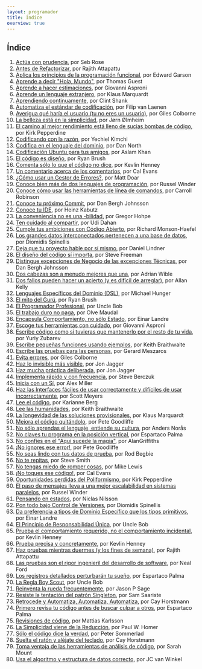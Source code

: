 ```yaml
---
layout: programador
title: Índice
overview: true
---
```


## Índice

1. [Actúa con prudencia](actua-con-prudencia.html), por Seb Rose
2. [Antes de Refactorizar](antes-de-refactorizar.html), por Rajith Attapattu
3. [Aplica los principios de la programación funcional](aplica-programacion-funcional.html), por Edward Garson
4. [Aprende a decir "Hola, Mundo"](aprende-decir-hola-mundo.html), por Thomas Guest
5. [Aprende a hacer estimaciones](aprende-estimaciones.html), por Giovanni Asproni
6. [Aprende un lenguaje extranjero](aprende-lenguaje-extranjero.html), por Klaus Marquardt
7. [Aprendiendo continuamente](aprendiendo-continuamente.html), por Clint Shank
8. [Automatiza el estándar de codificación](automatiza-estandar-codificacion.html), por Filip van Laenen
9. [Averigua qué haría el usuario (tu no eres un usuario)](averigua-que-haria-usuario.html), por Giles Colborne
10. [La belleza está en la simplicidad](belleza-simplicidad.html), por Jørn Ølmheim
11. [El camino al mejor rendimiento está lleno de sucias bombas de código](camino-al-rendimiento-bombas-codigo.html), por Kirk Pepperdine
12. [Codificando con la razón](codifica-con-la-razon.html), por Yechiel Kimchi
13. [Codifica en el lenguaje del dominio](codifica-en-lenguaje-del-dominio.html), por Dan North
14. [Codificación Ubuntu para tus amigos](codificacion-ubuntu.html), por Aslam Khan
15. [El código es diseño](codigo-es-disenno.html), por Ryan Brush
16. [Comenta sólo lo que el código no dice](comenta-codigo-no-dice.html), por Kevlin Henney
17. [Un comentario acerca de los comentarios](comentario-acerca-de-comentarios.html), por Cal Evans
18. [¿Cómo usar un Gestor de Errores?](como-usar-bug-tracker.html), por Matt Doar
19. [Conoce bien más de dos lenguajes de programación](conoce-bien-dos-lenguajes.html), por Russel Winder
20. [Conoce cómo usar las herramientas de línea de comandos](conoce-como-usar-linea-comando.html), por Carroll Robinson
21. [Conoce tu próximo Commit](conoce-proximo-commit.html), por Dan Bergh Johnsson
22. [Conoce tu IDE](conoce-tu-ide.html), por Heinz Kabutz
23. [La conveniencia no es una -bilidad](conveniencia.html), por Gregor Hohpe
24. [Ten cuidado al compartir](cuidado-al-compartir.html), por Udi Dahan
25. [Cumple tus ambiciones con Código Abierto](cumple-ambiciones-con-codigo-abierto.html), por Richard Monson-Haefel
26. [Los grandes datos interconectados pertenecen a una base de datos](datos-interconectados-pertenecen-base-de-datos.html), por Diomidis Spinellis
27. [Deja que tu proyecto hable por sí mismo](deja-proyecto-hable-por-si-mismo.html), por Daniel Lindner
28. [El diseño del código sí importa](diseno-en-codigo-importa.html), por Steve Freeman
29. [Distingue excepciones de Negocio de las excepciones Técnicas](distingue-excepciones-negocio-tecnicas.html), por Dan Bergh Johnsson
30. [Dos cabezas son a menudo mejores que una](dos-cabezas-mejor-una.html), por Adrian Wible
31. [Dos fallos pueden hacer un acierto (y es difícil de arreglar)](dos-fallos-pueden-hacer-acierto.html), por Allan Kelly
32. [Lenguajes Específicos del Dominio (DSL)](dsl.html), por Michael Hunger
33. [El mito del Gurú](el-mito-del-guru.html), por Ryan Brush
34. [El Programador Profesional](el-programador-profesional.html), por Uncle Bob
35. [El trabajo duro no paga](el-trabajo-duro-no-paga.html), por Olve Maudal
36. [Encapsula Comportamiento, no sólo Estado](encapsula-comportamiento.html), por Einar Landre
37. [Escoge tus herramientas con cuidado](escoge-herramientas-con-cuidado.html), por Giovanni Asproni
38. [Escribe código como si tuvieras que mantenerlo por el resto de tu vida](escribe-codigo-mantenerlo-por-vida.html), por Yuriy Zubarev
39. [Escribe pequeñas funciones usando ejemplos](escribe-funciones-con-ejemplos.html), por Keith Braithwaite
40. [Escribe las pruebas para las personas](escribe-pruebas-para-personas.html), por Gerard Meszaros
41. [Evita errores](evita-errores.html), por Giles Colborne
42. [Haz lo invisible más visible](haz-lo-invisible-mas-visible.html), por Jon Jagger
43. [Haz mucha práctica deliberada](haz-mucha-practica-deliberada.html), por Jon Jagger
44. [Implementa rápido y con frecuencia](implementa-rapido-y-con-frecuencia.html), por Steve Berczuk
45. [Inicia con un Sí](inicia-con-un-si.html), por Alex Miller
46. [Haz las Interfaces fáciles de usar correctamente y difíciles de usar incorrectamente](interfaces-faciles-usar.html), por Scott Meyers
47. [Lee el código](lee-el-codigo.html), por Karianne Berg
48. [Lee las humanidades](lee-humanidades.html), por Keith Braithwaite
49. [La longevidad de las soluciones provisionales](longevidad-soluciones-provisionales.html), por Klaus Marquardt
50. [Mejora el código quitándolo](mejora-codigo-quitandolo.html), por Pete Goodliffe
51. [No sólo aprendas el lenguaje, entiende su cultura](no-aprendas-lenguaje-entiende-su-cultura.html), por Anders Norås
52. [No claves tu programa en la posición vertical](no-claves-programa.html), por Espartaco Palma
53. [No confíes en el "Aquí sucede la magia"](no-confies-magia.html), por AlanGriffiths
54. [¡No ignores ese error!](no-ignores-error.html), por Pete Goodliffe
55. [No seas lindo con tus datos de prueba](no-seas-lindo-pruebas.html), por Rod Begbie
56. [No te repitas](no-te-repitas.html), por Steve Smith
57. [No tengas miedo de romper cosas](no-tengas-miedo-de-romper-cosas.html), por Mike Lewis
58. [¡No toques ese código!](no-toques-ese-codigo.html), por Cal Evans
59. [Oportunidades perdidas del Poliformismo](oportunidades-perdidas-polimorfismo.html), por Kirk Pepperdine
60. [El paso de mensajes lleva a una mejor escalabilidad en sistemas paralelos](paso-mensajes-mejor-escalabilidad.html), por Russel Winder
61. [Pensando en estados](pensando-en-estados.html), por Niclas Nilsson
62. [Pon todo bajo Control de Versiones](pon-todo-bajo-control-de-versiones.html), por Diomidis Spinellis
63. [Da preferencia a tipos de Dominio Específico que los tipos primitivos](preferencia-tipos-dominio-especifico.html), por Einar Landre
64. [El Principio de Responsabilidad Única](principio-responsabilidad-unica.html), por Uncle Bob
65. [Prueba el comportamiento requerido, no el comportamiento incidental](prueba-comportamiento-requerido-no-incidental.html), por Kevlin Henney
66. [Prueba precisa y concretamente](prueba-precisa-concretamente.html), por Kevlin Henney
67. [Haz pruebas mientras duermes (y los fines de semana)](pruebas-fin-de-semana.html), por Rajith Attapattu
68. [Las pruebas son el rigor ingenieril del desarrollo de software](pruebas-son-rigor-ingenieril.html), por Neal Ford
69. [Los registros detallados perturbarán tu sueño](registros-detallados-quitaran-sueno.html), por Espartaco Palma
70. [La Regla Boy Scout](regla-boy-scout.html), por Uncle Bob
71. [Reinventa la rueda frecuentemente](reinventa-rueda-frecuentemente.html), por Jason P Sage
72. [Resiste la tentación del patrón Singleton](resiste-tentacion-singleton.html), por Sam Saariste
73. [Retrocede y Automatiza, Automatiza, Automatiza](retrocede-automatiza.html), por Cay Horstmann
74. [Primero revisa tu código antes de buscar culpar a otros](revisa-tu-codigo.html), por Espartaco Palma
75. [Revisiones de código](revisiones-codigo.html), por Mattias Karlsson
76. [La Simplicidad viene de la Reducción](simplicidad-reduccion.html), por Paul W. Homer
77. [Sólo el código dice la verdad](solo-codigo-dice-verdad.html), por Peter Sommerlad
78. [Suelta el ratón y aléjate del teclado](suelta-raton-alejate-teclado.html), por Cay Horstmann
79. [Toma ventaja de las herramientas de análisis de código](toma-ventaja-analisis-codigo.html), por Sarah Mount
80. [Usa el algoritmo y estructura de datos correcto](usa-algoritmo-estructura-de-datos-correcto.html), por JC van Winkel
